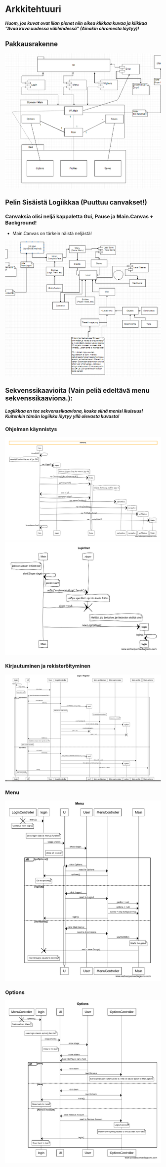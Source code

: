 # Arkkitehtuuri
##### Huom, jos kuvat ovat liian pienet niin oikea klikkaa kuvaa ja klikkaa "Avaa kuva uudessa välilehdessä" (Ainakin chromesta löytyy)!
## Pakkausrakenne
![rakenne](https://github.com/Mirex97/2D-Scroller-otm-harjoitustyo/blob/master/dokumentointi/PakkausRakenne%20(improved).PNG)
## Pelin Sisäistä Logiikkaa (Puuttuu canvakset!)
### Canvaksia olisi neljä kappaletta Gui, Pause ja Main.Canvas + Background!
  - Main.Canvas on tärkein näistä neljästä!
  
![logiikka](https://github.com/Mirex97/2D-Scroller-otm-harjoitustyo/blob/master/dokumentointi/kuvat/Sis%C3%A4ist%C3%A4Logiikkaa.PNG)

## Sekvenssikaavioita (Vain peliä edeltävä menu sekvenssikaaviona.):
##### Logiikkaa en tee sekvenssikaaviona, koska siinä menisi ikuisuus! Kuitenkin tämän logiikka löytyy yllä olevasta kuvasta!

### Ohjelman käynnistys
![Initiate](https://github.com/Mirex97/2D-Scroller-otm-harjoitustyo/blob/master/dokumentointi/kuvat/Initiate.PNG)
![LoginStart](https://github.com/Mirex97/2D-Scroller-otm-harjoitustyo/blob/master/dokumentointi/kuvat/LoginStart.PNG)
### Kirjautuminen ja rekisteröityminen
![LogOrReg](https://github.com/Mirex97/2D-Scroller-otm-harjoitustyo/blob/master/dokumentointi/kuvat/LoginORRegister.PNG)
### Menu 
![Menu](https://github.com/Mirex97/2D-Scroller-otm-harjoitustyo/blob/master/dokumentointi/kuvat/Menu.PNG)
### Options
![Options](https://github.com/Mirex97/2D-Scroller-otm-harjoitustyo/blob/master/dokumentointi/kuvat/Optionss.PNG)
